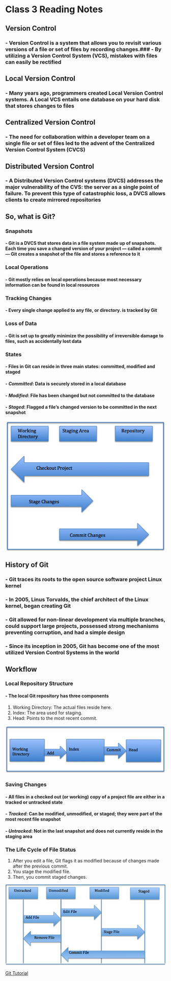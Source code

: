 # Class 3 Reading Notes

## Version Control

### - Version Control is a system that allows you to revisit various versions of a file or set of files by recording changes.### - By utilizing a Version Control System (VCS), mistakes with files can easily be rectified

## Local Version Control

### - Many years ago, programmers created Local Version Control systems. A Local VCS entails one database on your hard disk that stores changes to files

## Centralized Version Control

### - The need for collaboration within a developer team on a single file or set of files led to the advent of the Centralized Version Control System (CVCS)

## Distributed Version Control

### - A Distributed Version Control systems (DVCS) addresses the major vulnerability of the CVS: the server as a single point of failure. To prevent this type of catastrophic loss, a DVCS allows clients to create mirrored repositories

## So, what is Git?

### Snapshots

#### - Git is a DVCS that stores data in a file system made up of snapshots. Each time you save a changed version of your project — called a commit — Git creates a snapshot of the file and stores a reference to it

### Local Operations

#### - Git mostly relies on local operations because most necessary information can be found in local resources

### Tracking Changes

#### - Every single change applied to any file, or directory. is tracked by Git

### Loss of Data

#### - Git is set up to greatly minimize the possibility of irreversible damage to files, such as accidentally lost data

### States

#### - Files in Git can reside in three main states: committed, modified and staged

#### - *Committed*: Data is securely stored in a local database

#### - *Modified*: File has been changed but not committed to the database

#### - *Staged*: Flagged a file’s changed version to be committed in the next snapshot

![Git states](/images/git_wit_it.png)

## History of Git

### - Git traces its roots to the open source software project Linux kernel

### - In 2005, Linus Torvalds, the chief architect of the Linux kernel, began creating Git

### - Git allowed for non-linear development via multiple branches, could support large projects, possessed strong mechanisms preventing corruption, and had a simple design

### - Since its inception in 2005, Git has become one of the most utilized Version Control Systems in the world

## Workflow

### Local Repository Structure

#### - The local Git repository has three components

1. Working Directory: The actual files reside here.
2. Index: The area used for staging.
3. Head: Points to the most recent commit.

![Git workflow](/images/git_wit_it_2.png)

### Saving Changes

#### - All files in a checked out (or working) copy of a project file are either in a tracked or untracked state

#### - *Tracked*: Can be modified, unmodified, or staged; they were part of the most recent file snapshot

#### - *Untracked*: Not in the last snapshot and does not currently reside in the staging area

### The Life Cycle of File Status

1. After you edit a file, Git flags it as modified because of changes made after the previous commit.
2. You stage the modified file.
3. Then, you commit staged changes.

![File Status Life Cycle](/images/git_wit_it_3.png)

[Git Tutorial](https://blog.udemy.com/git-tutorial-a-comprehensive-guide/)
